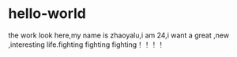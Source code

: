 # hello-world
the work
look here,my name is zhaoyalu,i am 24,i want a great ,new ,interesting life.fighting fighting fighting！！！！
